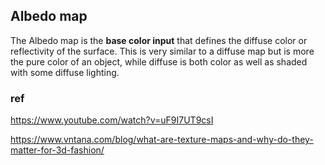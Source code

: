 ## Albedo map

The Albedo map is the **base color input** that defines the diffuse color or reflectivity of the surface. This is very similar to a diffuse map but is more the pure color of an object, while diffuse is both color as well as shaded with some diffuse lighting.


### ref
https://www.youtube.com/watch?v=uF9I7UT9csI

https://www.vntana.com/blog/what-are-texture-maps-and-why-do-they-matter-for-3d-fashion/
